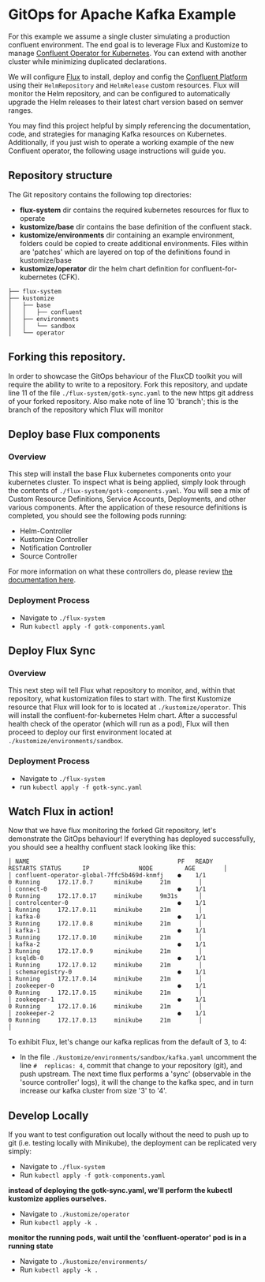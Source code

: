 # GitOps for Apache Kafka Example

For this example we assume a single cluster simulating a production confluent environment. The end goal is to leverage Flux and Kustomize to manage [Confluent Operator for Kubernetes](https://github.com/confluentinc/operator-earlyaccess). You can extend with another cluster while minimizing duplicated declarations.

We will configure [Flux](https://fluxcd.io/) to install, deploy and config the [Confluent Platform](https://www.confluent.io/product/confluent-platform) using their `HelmRepository` and `HelmRelease` custom resources.
Flux will monitor the Helm repository, and can be configured to automatically upgrade the Helm releases to their latest chart version based on semver ranges.

You may find this project helpful by simply referencing the documentation, code, and strategies for managing Kafka resources on Kubernetes. Additionally, if you just wish to operate a working example of the new Confluent operator, the following usage instructions will guide you.


## Repository structure

The Git repository contains the following top directories:

- **flux-system** dir contains the required kubernetes resources for flux to operate 
- **kustomize/base** dir contains the base definition of the confluent stack.
- **kustomize/environments** dir containing an example environment, folders could be copied to create additional environments.  Files within are 'patches' which are layered on top of the definitions found in kustomize/base
- **kustomize/operator** dir the helm chart definition for confluent-for-kubernetes (CFK).


```
├── flux-system
├── kustomize
│   ├── base
│   │   ├── confluent
│   ├── environments
│   │   └── sandbox
│   └── operator
```

## Forking this repository.
In order to showcase the GitOps behaviour of the FluxCD toolkit you will require the ability to write to a repository.  Fork this repository, and update line 11 of the file `./flux-system/gotk-sync.yaml` to the new https git address of your forked repository.  Also make note of line 10 'branch'; this is the branch of the repository which Flux will monitor

## Deploy base Flux components
### Overview
This step will install the base Flux kubernetes components onto your kubernetes cluster.  To inspect what is being applied, simply look through the contents of `./flux-system/gotk-components.yaml`.  You will see a mix of Custom Resource Definitions, Service Accounts, Deployments, and other various components.  After the application of these resource definitions is completed, you should see the following pods running:

* Helm-Controller
* Kustomize Controller
* Notification Controller
* Source Controller

For more information on what these controllers do, please review [the documentation here](https://fluxcd.io/docs/components/).


### Deployment Process
* Navigate to `./flux-system`
* Run `kubectl apply -f gotk-components.yaml`


## Deploy Flux Sync
### Overview
This next step will tell Flux what repository to monitor, and, within that repository, what kustomization files to start with.  The first Kustomize resource that Flux will look for to is located at `./kustomize/operator`.  This will install the confluent-for-kubernetes Helm chart.   After a successful health check of the operator (which will run as a pod), Flux will then proceed to deploy our first environment located at  `./kustomize/environments/sandbox`.

### Deployment Process
* Navigate to `./flux-system`
* run `kubectl apply -f gotk-sync.yaml`

## Watch Flux in action!
Now that we have flux monitoring the forked Git repository, let's demonstrate the GitOps behaviour!  If everything has deployed successfully, you should see a healthy confluent stack looking like this:
```console
│ NAME                                          PF   READY      RESTARTS STATUS      IP              NODE         AGE        │
│ confluent-operator-global-7ffc5b469d-knmfj    ●    1/1               0 Running     172.17.0.7      minikube     21m        │
│ connect-0                                     ●    1/1               0 Running     172.17.0.17     minikube     9m31s      │
│ controlcenter-0                               ●    1/1               1 Running     172.17.0.11     minikube     21m        │
│ kafka-0                                       ●    1/1               3 Running     172.17.0.8      minikube     21m        │
│ kafka-1                                       ●    1/1               3 Running     172.17.0.10     minikube     21m        │
│ kafka-2                                       ●    1/1               3 Running     172.17.0.9      minikube     21m        │
│ ksqldb-0                                      ●    1/1               1 Running     172.17.0.12     minikube     21m        │
│ schemaregistry-0                              ●    1/1               1 Running     172.17.0.14     minikube     21m        │
│ zookeeper-0                                   ●    1/1               0 Running     172.17.0.15     minikube     21m        │
│ zookeeper-1                                   ●    1/1               0 Running     172.17.0.16     minikube     21m        │
│ zookeeper-2                                   ●    1/1               0 Running     172.17.0.13     minikube     21m        │
│
```
To exhibit Flux, let's change our kafka replicas from the default of 3, to 4:
* In the file `./kustomize/environments/sandbox/kafka.yaml` uncomment the line `#  replicas: 4`, commit that change to your repository (git), and push upstream.   The next time flux performs a 'sync' (observable in the 'source controller' logs), it will the change to the kafka spec, and in turn increase our kafka cluster from size '3' to '4'. 

## Develop Locally
If you want to test configuration out locally without the need to push up to git (i.e. testing locally with Minikube), the deployment can be replicated very simply:

* Navigate to `./flux-system`
* Run `kubectl apply -f gotk-components.yaml`

**instead of deploying the gotk-sync.yaml, we'll perform the kubectl kustomize applies ourselves.**

* Navigate to `./kustomize/operator`
* Run `kubectl apply -k .`

**monitor the running pods, wait until the 'confluent-operator' pod is in a running state**

* Navigate to `./kustomize/environments/`
* Run `kubectl apply -k .`


